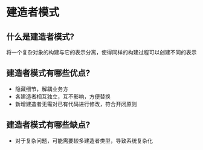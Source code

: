 # 建造者模式

## 什么是建造者模式?
将一个复杂对象的构建与它的表示分离，使得同样的构建过程可以创建不同的表示

## 建造者模式有哪些优点?
* 隐藏细节，解耦业务方
* 各建造者相互独立，互不影响，方便替换
* 新增建造者无需对已有代码进行修改，符合开闭原则


## 建造者模式有哪些缺点?
* 对于复杂问题，可能需要较多建造者类型，导致系统复杂化

<!--## 适用场景-->


